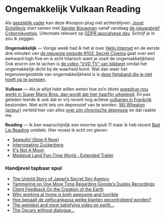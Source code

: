 # Ongemakkelijk Vulkaan Reading

Als [geestelijk vader](https://twitter.com/Schellevis/status/999894445985181697) kan deze #nospon plug niet achterblijven: [Joost Schellevis](https://twitter.com/Schellevis) start samen met [Xander Bouwman](https://twitter.com/xbouwman) vanaf vandaag [de nieuwsbrief Cybernieuwtjes](https://cybernieuwtjes.nl). Uitermate relevant op [GDPR apocalypse day](https://www.mirror.co.uk/interactives/its-gdpr-day-heres-15-12588804). Schrijf je in zou ik zeggen.

**Ongemakkelijk** — Vorige week had ik het al over [Hello Internet](http://www.hellointernet.fm) en de eerste drie minuten van [de nieuwste episode #102: Secret Cinema](http://www.cgpgrey.com/blog/hi-102-secret-cinema) gaat over een awkward high five en is echt hilarisch want je _voelt_ de ongemakkelijkheid. Ook enorm om te lachen is [de video “VVD TV” van klikbeet](https://youtu.be/K60yFKhH23A) omdat het ongemakkelijk dicht bij de waarheid komt. Wat dan weer het tegenovergestelde van ongemakkelijkheid is is [deze fietsband die je niet hoeft op te pompen](https://www.lindanieuws.nl/snacks/lekke-band-voorkomen-luchtloze-fietsband/).

**Vulkaan** — Als je altijd hebt willen weten hoe zo’n idiote [speedrun nou werkt in Super Mario Bros. dan wordt dat hier haarfijn uitgelegd](https://www.youtube.com/embed/_FQJEzJ_cQw). En pas geleden leerde ik ook dat er vrij recent nog actieve [vulkanen in Frankrijk](https://dier-en-natuur.infonu.nl/natuur/62389-vulkanen-in-frankrijk.html) bestonden. Niet echt iets om depressief van te worden. [Wil Wheaton (acteur)](https://www.imdb.com/name/nm0000696/) verteld hier van alles [over zijn chronische depressie](http://wilwheaton.net/2018/05/my-name-is-wil-wheaton-i-live-with-chronic-depression-and-i-am-not-ashamed/) en dat raakte me.

**Reading** — Ik ben waarschijnlijk een enorme spuit 11 maar ik heb recent [Bad Lip Reading](https://www.youtube.com/user/BadLipReading) ontdekt. Hier moest ik echt om gieren:

- [Seagulls! (Stop It Now)](https://www.youtube.com/watch?v=U9t-slLl30E)
- [Interrogating Zuckerberg](https://www.youtube.com/watch?v=_zCDvOsdL9Q&app=desktop)
- [It's Not A Moon](https://www.youtube.com/watch?v=eT4shwU4Yc4&feature=youtu.be)
- [Medieval Land Fun-Time World - Extended Trailer](https://www.youtube.com/watch?v=5Krz-dyD-UQ)

### Handjevol tapbaar spul

- [The Untold Story of Japan’s Secret Spy Agency](https://theintercept.com/2018/05/19/japan-dfs-surveillance-agency/)
- [Yammering on One More Time Regarding Google’s Duplex Recordings](https://daringfireball.net/2018/05/yammering_on_regarding_google_duplex)
- [Client Feedback On the Creation of the Earth](https://www.mcsweeneys.net/articles/client-feedback-on-the-creation-of-the-earth)
- [Why working at home is both awesome and horrible](http://theoatmeal.com/comics/working_home)
- [Hoe bepaalt de zelfscankassa welke klanten gecontroleerd worden?](https://www.nrc.nl/nieuws/2018/04/06/hoe-bepaalt-de-zelfscankassa-welke-klanten-gecontroleerd-worden-a1598456)
- [The weirdest and most satisfying video on earth…](https://twitter.com/thecitosuarez/status/987544635055591425)
- [The Oscars without dialogue...](https://youtube.com/watch?v=E0hjF9ejsSg)
